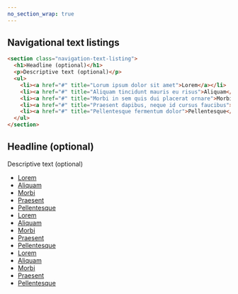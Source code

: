 ```yaml
---
no_section_wrap: true
---
```

<section><h2 id="navigational">Navigational text listings</h2></section>

```html
<section class="navigation-text-listing">
  <h1>Headline (optional)</h1>
  <p>Descriptive text (optional)</p>
  <ul>
    <li><a href="#" title="Lorum ipsum dolor sit amet">Lorem</a></li>
    <li><a href="#" title="Aliquam tincidunt mauris eu risus">Aliquam</a></li>
    <li><a href="#" title="Morbi in sem quis dui placerat ornare">Morbi</a></li>
    <li><a href="#" title="Praesent dapibus, neque id cursus faucibus">Praesent</a></li>
    <li><a href="#" title="Pellentesque fermentum dolor">Pellentesque</a></li>
  </ul>
</section>
```

<section class="navigation-text-listing"><h1>Headline (optional)</h1><p>Descriptive text (optional)</p><ul><li><a href="#" title="Lorum ipsum dolor sit amet">Lorem</a></li><li><a href="#" title="Aliquam tincidunt mauris eu risus">Aliquam</a></li><li><a href="#" title="Morbi in sem quis dui placerat ornare">Morbi</a></li><li><a href="#" title="Praesent dapibus, neque id cursus faucibus">Praesent</a></li><li><a href="#" title="Pellentesque fermentum dolor">Pellentesque</a></li><li><a href="#" title="Lorum ipsum dolor sit amet">Lorem</a></li><li><a href="#" title="Aliquam tincidunt mauris eu risus">Aliquam</a></li><li><a href="#" title="Morbi in sem quis dui placerat ornare">Morbi</a></li><li><a href="#" title="Praesent dapibus, neque id cursus faucibus">Praesent</a></li><li><a href="#" title="Pellentesque fermentum dolor">Pellentesque</a></li><li><a href="#" title="Lorum ipsum dolor sit amet">Lorem</a></li><li><a href="#" title="Aliquam tincidunt mauris eu risus">Aliquam</a></li><li><a href="#" title="Morbi in sem quis dui placerat ornare">Morbi</a></li><li><a href="#" title="Praesent dapibus, neque id cursus faucibus">Praesent</a></li><li><a href="#" title="Pellentesque fermentum dolor">Pellentesque</a></li></ul>
</section>